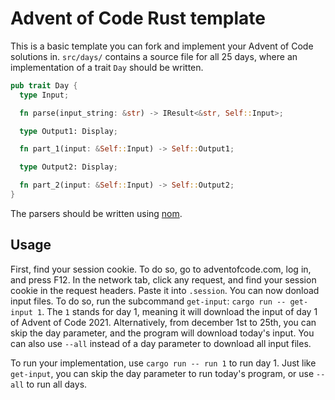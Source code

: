 # Advent of Code Rust template

This is a basic template you can fork and implement your Advent of Code solutions in. `src/days/` contains a source file for all 25 days, where an implementation of a trait `Day` should be written.

```rust
pub trait Day {
  type Input;

  fn parse(input_string: &str) -> IResult<&str, Self::Input>;

  type Output1: Display;

  fn part_1(input: &Self::Input) -> Self::Output1;

  type Output2: Display;

  fn part_2(input: &Self::Input) -> Self::Output2;
}
```

The parsers should be written using [nom](https://docs.rs/nom/latest/nom/).

## Usage

First, find your session cookie. To do so, go to adventofcode.com, log in, and press F12. In the network tab, click any request, and find your session cookie in the request headers. Paste it into `.session`. You can now donload input files. To do so, run the subcommand `get-input`: `cargo run -- get-input 1`. The `1` stands for day 1, meaning it will download the input of day 1 of Advent of Code 2021. Alternatively, from december 1st to 25th, you can skip the day parameter, and the program will download today's input. You can also use `--all` instead of a day parameter to download all input files.

To run your implementation, use `cargo run -- run 1` to run day 1. Just like `get-input`, you can skip the day parameter to run today's program, or use `--all` to run all days.
